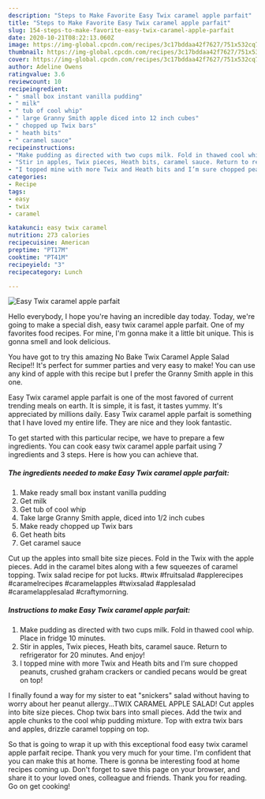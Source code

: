 ```yaml
---
description: "Steps to Make Favorite Easy Twix caramel apple parfait"
title: "Steps to Make Favorite Easy Twix caramel apple parfait"
slug: 154-steps-to-make-favorite-easy-twix-caramel-apple-parfait
date: 2020-10-21T08:22:13.060Z
image: https://img-global.cpcdn.com/recipes/3c17bddaa42f7627/751x532cq70/easy-twix-caramel-apple-parfait-recipe-main-photo.jpg
thumbnail: https://img-global.cpcdn.com/recipes/3c17bddaa42f7627/751x532cq70/easy-twix-caramel-apple-parfait-recipe-main-photo.jpg
cover: https://img-global.cpcdn.com/recipes/3c17bddaa42f7627/751x532cq70/easy-twix-caramel-apple-parfait-recipe-main-photo.jpg
author: Adeline Owens
ratingvalue: 3.6
reviewcount: 10
recipeingredient:
- " small box instant vanilla pudding"
- " milk"
- " tub of cool whip"
- " large Granny Smith apple diced into 12 inch cubes"
- " chopped up Twix bars"
- " heath bits"
- " caramel sauce"
recipeinstructions:
- "Make pudding as directed with two cups milk. Fold in thawed cool whip. Place in fridge 10 minutes."
- "Stir in apples, Twix pieces, Heath bits, caramel sauce. Return to refrigerator for 20 minutes. And enjoy!"
- "I topped mine with more Twix and Heath bits and I’m sure chopped peanuts, crushed graham crackers or candied pecans would be great on top!"
categories:
- Recipe
tags:
- easy
- twix
- caramel

katakunci: easy twix caramel 
nutrition: 273 calories
recipecuisine: American
preptime: "PT17M"
cooktime: "PT41M"
recipeyield: "3"
recipecategory: Lunch

---
```



![Easy Twix caramel apple parfait](https://img-global.cpcdn.com/recipes/3c17bddaa42f7627/751x532cq70/easy-twix-caramel-apple-parfait-recipe-main-photo.jpg)

Hello everybody, I hope you're having an incredible day today. Today, we're going to make a special dish, easy twix caramel apple parfait. One of my favorites food recipes. For mine, I'm gonna make it a little bit unique. This is gonna smell and look delicious.

You have got to try this amazing No Bake Twix Caramel Apple Salad Recipe!! It&#39;s perfect for summer parties and very easy to make! You can use any kind of apple with this recipe but I prefer the Granny Smith apple in this one.

Easy Twix caramel apple parfait is one of the most favored of current trending meals on earth. It is simple, it is fast, it tastes yummy. It's appreciated by millions daily. Easy Twix caramel apple parfait is something that I have loved my entire life. They are nice and they look fantastic.


To get started with this particular recipe, we have to prepare a few ingredients. You can cook easy twix caramel apple parfait using 7 ingredients and 3 steps. Here is how you can achieve that.

<!--inarticleads1-->

##### The ingredients needed to make Easy Twix caramel apple parfait:

1. Make ready  small box instant vanilla pudding
1. Get  milk
1. Get  tub of cool whip
1. Take  large Granny Smith apple, diced into 1/2 inch cubes
1. Make ready  chopped up Twix bars
1. Get  heath bits
1. Get  caramel sauce


Cut up the apples into small bite size pieces. Fold in the Twix with the apple pieces. Add in the caramel bites along with a few squeezes of caramel topping. Twix salad recipe for pot lucks. #twix #fruitsalad #applerecipes #caramelrecipes #caramelapples #twixsalad #applesalad #caramelapplesalad #craftymorning. 

<!--inarticleads2-->

##### Instructions to make Easy Twix caramel apple parfait:

1. Make pudding as directed with two cups milk. Fold in thawed cool whip. Place in fridge 10 minutes.
1. Stir in apples, Twix pieces, Heath bits, caramel sauce. Return to refrigerator for 20 minutes. And enjoy!
1. I topped mine with more Twix and Heath bits and I’m sure chopped peanuts, crushed graham crackers or candied pecans would be great on top!


I finally found a way for my sister to eat &#34;snickers&#34; salad without having to worry about her peanut allergy…TWIX CARAMEL APPLE SALAD! Cut apples into bite size pieces. Chop twix bars into small pieces. Add the twix and apple chunks to the cool whip pudding mixture. Top with extra twix bars and apples, drizzle caramel topping on top. 

So that is going to wrap it up with this exceptional food easy twix caramel apple parfait recipe. Thank you very much for your time. I'm confident that you can make this at home. There is gonna be interesting food at home recipes coming up. Don't forget to save this page on your browser, and share it to your loved ones, colleague and friends. Thank you for reading. Go on get cooking!
